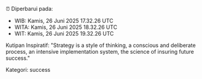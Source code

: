 ⏰ Diperbarui pada:
- WIB: Kamis, 26 Juni 2025 17.32.26 UTC
- WITA: Kamis, 26 Juni 2025 18.32.26 UTC
- WIT: Kamis, 26 Juni 2025 19.32.26 UTC

Kutipan Inspiratif:
"Strategy is a style of thinking, a conscious and deliberate process, an intensive implementation system, the science of insuring future success."


Kategori: success

